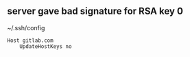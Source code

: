 ## server gave bad signature for RSA key 0

~/.ssh/config

```
Host gitlab.com
    UpdateHostKeys no
```
